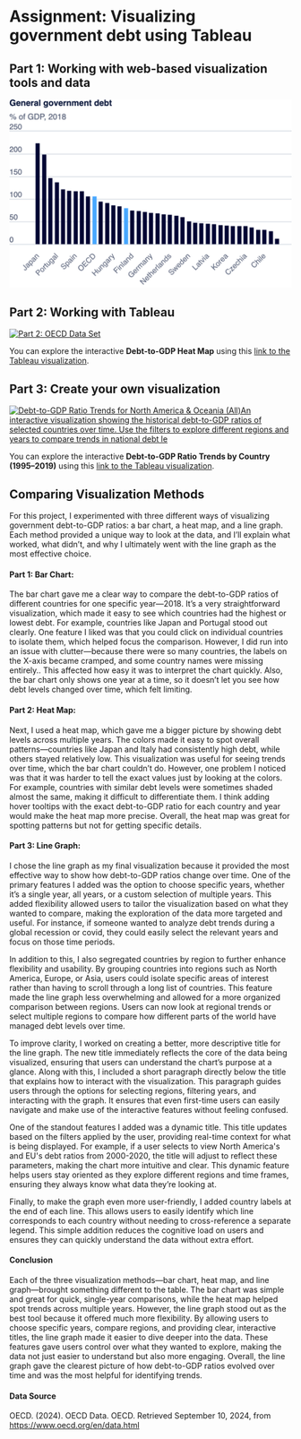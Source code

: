 # Assignment: Visualizing government debt using Tableau
## Part 1: Working with web-based visualization tools and data
<img src="Part1.png" alt="Government Debt Bar Chart" width="700" />



## Part 2: Working with Tableau 
<div class='tableauPlaceholder' id='viz1725975588561' style='position: relative'><noscript><a href='#'><img alt='Part 2: OECD Data Set ' src='https:&#47;&#47;public.tableau.com&#47;static&#47;images&#47;Pa&#47;Part2OECDDataset&#47;Part2OECDDataSet&#47;1_rss.png' style='border: none' /></a></noscript><object class='tableauViz'  style='display:none;'><param name='host_url' value='https%3A%2F%2Fpublic.tableau.com%2F' /> <param name='embed_code_version' value='3' /> <param name='site_root' value='' /><param name='name' value='Part2OECDDataset&#47;Part2OECDDataSet' /><param name='tabs' value='no' /><param name='toolbar' value='yes' /><param name='static_image' value='https:&#47;&#47;public.tableau.com&#47;static&#47;images&#47;Pa&#47;Part2OECDDataset&#47;Part2OECDDataSet&#47;1.png' /> <param name='animate_transition' value='yes' /><param name='display_static_image' value='yes' /><param name='display_spinner' value='yes' /><param name='display_overlay' value='yes' /><param name='display_count' value='yes' /><param name='language' value='en-US' /><param name='filter' value='publish=yes' /></object></div>                
<script type='text/javascript'>                  
  var divElement = document.getElementById('viz1725975588561');               
  var vizElement = divElement.getElementsByTagName('object')[0];                   
  vizElement.style.width='100%';vizElement.style.height=(divElement.offsetWidth*0.75)+'px';                 
  var scriptElement = document.createElement('script');                  
  scriptElement.src = 'https://public.tableau.com/javascripts/api/viz_v1.js';               
  vizElement.parentNode.insertBefore(scriptElement, vizElement);                
</script>

You can explore the interactive **Debt-to-GDP Heat Map** using this [link to the Tableau visualization](https://public.tableau.com/views/Part3OECDDataset/Part2OECDDataSet?:language=en-US&publish=yes&:sid=&:redirect=auth&:display_count=n&:origin=viz_share_link).


## Part 3: Create your own visualization
<div class='tableauPlaceholder' id='viz1725850514101' style='position: relative'><noscript><a href='#'><img alt='Debt-to-GDP Ratio Trends for North America &amp; Oceania (All)An interactive visualization showing the historical debt-to-GDP ratios of selected countries over time. Use the filters to explore different regions and years to compare trends in national debt le ' src='https:&#47;&#47;public.tableau.com&#47;static&#47;images&#47;5M&#47;5MJHW7DT7&#47;1_rss.png' style='border: none' /></a></noscript><object class='tableauViz'  style='display:none;'><param name='host_url' value='https%3A%2F%2Fpublic.tableau.com%2F' /> <param name='embed_code_version' value='3' /> <param name='path' value='shared&#47;5MJHW7DT7' /> <param name='toolbar' value='yes' /><param name='static_image' value='https:&#47;&#47;public.tableau.com&#47;static&#47;images&#47;5M&#47;5MJHW7DT7&#47;1.png' /> <param name='animate_transition' value='yes' /><param name='display_static_image' value='yes' /><param name='display_spinner' value='yes' /><param name='display_overlay' value='yes' /><param name='display_count' value='yes' /><param name='language' value='en-US' /><param name='filter' value='publish=yes' /></object></div>              
<script type='text/javascript'>                   
  var divElement = document.getElementById('viz1725850514101');                   
  var vizElement = divElement.getElementsByTagName('object')[0];                   
  vizElement.style.width='100%';vizElement.style.height=(divElement.offsetWidth*0.75)+'px';                   
  var scriptElement = document.createElement('script');                   
  scriptElement.src = 'https://public.tableau.com/javascripts/api/viz_v1.js';                   
  vizElement.parentNode.insertBefore(scriptElement, vizElement);               
</script>

You can explore the interactive **Debt-to-GDP Ratio Trends by Country (1995–2019)** using this [link to the Tableau visualization](https://public.tableau.com/shared/W3DM6SR45?:display_count=n&:origin=viz_share_link).


## Comparing Visualization Methods

For this project, I experimented with three different ways of visualizing government debt-to-GDP ratios: a bar chart, a heat map, and a line graph. Each method provided a unique way to look at the data, and I’ll explain what worked, what didn’t, and why I ultimately went with the line graph as the most effective choice.

#### Part 1: Bar Chart:
The bar chart gave me a clear way to compare the debt-to-GDP ratios of different countries for one specific year—2018. It’s a very straightforward visualization, which made it easy to see which countries had the highest or lowest debt. For example, countries like Japan and Portugal stood out clearly. One feature I liked was that you could click on individual countries to isolate them, which helped focus the comparison. However, I did run into an issue with clutter—because there were so many countries, the labels on the X-axis became cramped, and some country names were missing entirely.. This affected how easy it was to interpret the chart quickly. Also, the bar chart only shows one year at a time, so it doesn’t let you see how debt levels changed over time, which felt limiting.

#### Part 2: Heat Map:
Next, I used a heat map, which gave me a bigger picture by showing debt levels across multiple years. The colors made it easy to spot overall patterns—countries like Japan and Italy had consistently high debt, while others stayed relatively low. This visualization was useful for seeing trends over time, which the bar chart couldn’t do. However, one problem I noticed was that it was harder to tell the exact values just by looking at the colors. For example, countries with similar debt levels were sometimes shaded almost the same, making it difficult to differentiate them. I think adding hover tooltips with the exact debt-to-GDP ratio for each country and year would make the heat map more precise. Overall, the heat map was great for spotting patterns but not for getting specific details.

#### Part 3: Line Graph:
I chose the line graph as my final visualization because it provided the most effective way to show how debt-to-GDP ratios change over time. One of the primary features I added was the option to choose specific years, whether it’s a single year, all years, or a custom selection of multiple years. This added flexibility allowed users to tailor the visualization based on what they wanted to compare, making the exploration of the data more targeted and useful. For instance, if someone wanted to analyze debt trends during a global recession or covid, they could easily select the relevant years and focus on those time periods.

In addition to this, I also segregated countries by region to further enhance flexibility and usability. By grouping countries into regions such as North America, Europe, or Asia, users could isolate specific areas of interest rather than having to scroll through a long list of countries. This feature made the line graph less overwhelming and allowed for a more organized comparison between regions. Users can now look at regional trends or select multiple regions to compare how different parts of the world have managed debt levels over time.

To improve clarity, I worked on creating a better, more descriptive title for the line graph. The new title immediately reflects the core of the data being visualized, ensuring that users can understand the chart’s purpose at a glance. Along with this, I included a short paragraph directly below the title that explains how to interact with the visualization. This paragraph guides users through the options for selecting regions, filtering years, and interacting with the graph. It ensures that even first-time users can easily navigate and make use of the interactive features without feeling confused.

One of the standout features I added was a dynamic title. This title updates based on the filters applied by the user, providing real-time context for what is being displayed. For example, if a user selects to view North America's and EU's debt ratios from 2000-2020, the title will adjust to reflect these parameters, making the chart more intuitive and clear. This dynamic feature helps users stay oriented as they explore different regions and time frames, ensuring they always know what data they’re looking at.

Finally, to make the graph even more user-friendly, I added country labels at the end of each line. This allows users to easily identify which line corresponds to each country without needing to cross-reference a separate legend. This simple addition reduces the cognitive load on users and ensures they can quickly understand the data without extra effort.

#### Conclusion
Each of the three visualization methods—bar chart, heat map, and line graph—brought something different to the table. The bar chart was simple and great for quick, single-year comparisons, while the heat map helped spot trends across multiple years. However, the line graph stood out as the best tool because it offered much more flexibility. By allowing users to choose specific years, compare regions, and providing clear, interactive titles, the line graph made it easier to dive deeper into the data. These features gave users control over what they wanted to explore, making the data not just easier to understand but also more engaging. Overall, the line graph gave the clearest picture of how debt-to-GDP ratios evolved over time and was the most helpful for identifying trends.

#### Data Source
OECD. (2024). OECD Data. OECD. Retrieved September 10, 2024, from https://www.oecd.org/en/data.html
